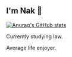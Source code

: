 ## I'm Nak 🦦

[![Anurag's GitHub stats](https://github-readme-stats.vercel.app/api?username=nakzaa&show_icons=true&theme=react
)](https://github.com/NakZaa)


Currently studying law.

Average life enjoyer.
